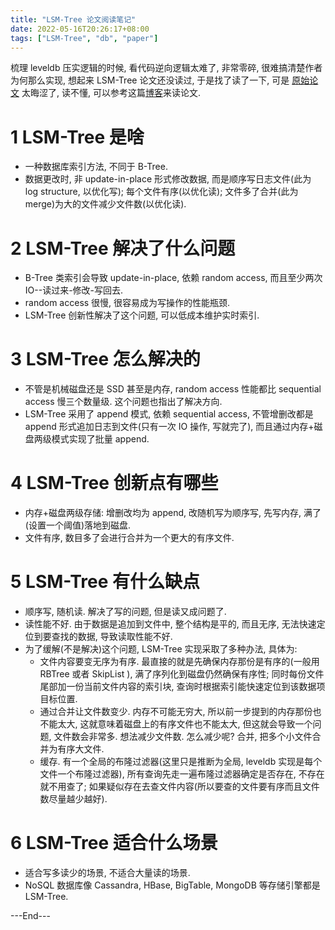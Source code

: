 ```yaml
---
title: "LSM-Tree 论文阅读笔记"
date: 2022-05-16T20:26:17+08:00
tags: ["LSM-Tree", "db", "paper"]
---
```


梳理 leveldb 压实逻辑的时候, 看代码逆向逻辑太难了, 非常零碎, 很难搞清楚作者为何那么实现, 想起来 LSM-Tree 论文还没读过, 于是找了读了一下, 可是 [原始论文](https://cs.umb.edu/~poneil/lsmtree.pdf) 太晦涩了, 读不懂, 可以参考这篇[博客](http://www.benstopford.com/2015/02/14/log-structured-merge-trees/)来读论文.

# 1 LSM-Tree 是啥

- 一种数据库索引方法, 不同于 B-Tree.
- 数据更改时, 非 update-in-place 形式修改数据, 而是顺序写日志文件(此为 log structure, 以优化写); 每个文件有序(以优化读); 文件多了合并(此为merge)为大的文件减少文件数(以优化读).

# 2 LSM-Tree 解决了什么问题

- B-Tree 类索引会导致 update-in-place, 依赖 random access, 而且至少两次 IO--读过来-修改-写回去.
- random access 很慢, 很容易成为写操作的性能瓶颈.
- LSM-Tree 创新性解决了这个问题, 可以低成本维护实时索引.

# 3 LSM-Tree 怎么解决的

- 不管是机械磁盘还是 SSD 甚至是内存, random access 性能都比 sequential access 慢三个数量级. 这个问题也指出了解决方向.
- LSM-Tree 采用了 append 模式, 依赖 sequential access, 不管增删改都是 append 形式追加日志到文件(只有一次 IO 操作, 写就完了), 而且通过内存+磁盘两级模式实现了批量 append.

# 4 LSM-Tree 创新点有哪些

- 内存+磁盘两级存储: 增删改均为 append, 改随机写为顺序写, 先写内存, 满了(设置一个阈值)落地到磁盘.
- 文件有序, 数目多了会进行合并为一个更大的有序文件.

# 5 LSM-Tree 有什么缺点

- 顺序写, 随机读. 解决了写的问题, 但是读又成问题了.
- 读性能不好. 由于数据是追加到文件中, 整个结构是平的, 而且无序, 无法快速定位到要查找的数据, 导致读取性能不好.
- 为了缓解(不是解决)这个问题, LSM-Tree 实现采取了多种办法, 具体为:
  - 文件内容要变无序为有序. 最直接的就是先确保内存那份是有序的(一般用 RBTree 或者 SkipList ), 满了序列化到磁盘仍然确保有序性; 同时每份文件尾部加一份当前文件内容的索引块, 查询时根据索引能快速定位到该数据项目标位置.
  - 通过合并让文件数变少. 内存不可能无穷大, 所以前一步提到的内存那份也不能太大, 这就意味着磁盘上的有序文件也不能太大, 但这就会导致一个问题, 文件数会非常多. 想法减少文件数. 怎么减少呢? 合并, 把多个小文件合并为有序大文件.
  - 缓存. 有一个全局的布隆过滤器(这里只是推断为全局, leveldb 实现是每个文件一个布隆过滤器), 所有查询先走一遍布隆过滤器确定是否存在, 不存在就不用查了; 如果疑似存在去查文件内容(所以要查的文件要有序而且文件数尽量越少越好).

# 6 LSM-Tree 适合什么场景

- 适合写多读少的场景, 不适合大量读的场景.
- NoSQL 数据库像 Cassandra, HBase, BigTable, MongoDB 等存储引擎都是 LSM-Tree.

---End---